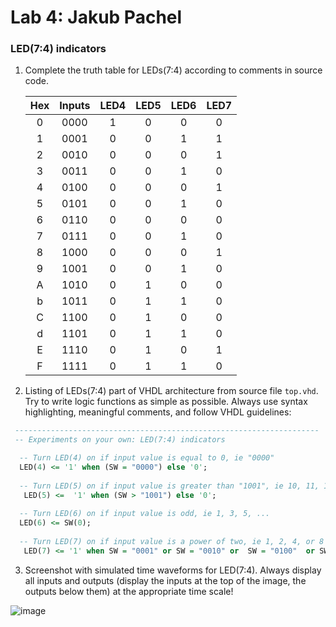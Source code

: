 # Lab 4: Jakub Pachel

### LED(7:4) indicators

1. Complete the truth table for LEDs(7:4) according to comments in source code.

   | **Hex** | **Inputs** | **LED4** | **LED5** | **LED6** | **LED7** |
   | :-: | :-: | :-: | :-: | :-: | :-: |
   | 0 | 0000 | 1 | 0 | 0 | 0 |
   | 1 | 0001 | 0 | 0 | 1 | 1 |
   | 2 | 0010 | 0 | 0 | 0 | 1 |
   | 3 | 0011 | 0 | 0 | 1 | 0 |
   | 4 | 0100 | 0 | 0 | 0 | 1 |
   | 5 | 0101 | 0 | 0 | 1 | 0 |
   | 6 | 0110 | 0 | 0 | 0 | 0 |
   | 7 | 0111 | 0 | 0 | 1 | 0 |
   | 8 | 1000 | 0 | 0 | 0 | 1 |
   | 9 | 1001 | 0 | 0 | 1 | 0 |
   | A | 1010 | 0 | 1 | 0 | 0 |
   | b | 1011 | 0 | 1 | 1 | 0 |
   | C | 1100 | 0 | 1 | 0 | 0 | 
   | d | 1101 | 0 | 1 | 1 | 0 |
   | E | 1110 | 0 | 1 | 0 | 1 |
   | F | 1111 | 0 | 1 | 1 | 0 |

2. Listing of LEDs(7:4) part of VHDL architecture from source file `top.vhd`. Try to write logic functions as simple as possible. Always use syntax highlighting, meaningful comments, and follow VHDL guidelines:

  ```vhdl
   --------------------------------------------------------------------
   -- Experiments on your own: LED(7:4) indicators

    -- Turn LED(4) on if input value is equal to 0, ie "0000"
    LED(4) <= '1' when (SW = "0000") else '0'; 
    
    -- Turn LED(5) on if input value is greater than "1001", ie 10, 11, 12, ...
     LED(5) <=  '1' when (SW > "1001") else '0'; 
    
    -- Turn LED(6) on if input value is odd, ie 1, 3, 5, ...
    LED(6) <= SW(0); 
    
    -- Turn LED(7) on if input value is a power of two, ie 1, 2, 4, or 8
     LED(7) <= '1' when SW = "0001" or SW = "0010" or  SW = "0100"  or SW = "1000" else '1';

   ```

3. Screenshot with simulated time waveforms for LED(7:4). Always display all inputs and outputs (display the inputs at the top of the image, the outputs below them) at the appropriate time scale!

  
![image](https://user-images.githubusercontent.com/61315339/223230089-cd6b92d1-7ab0-40b7-bce2-3a1f4424284d.png)


